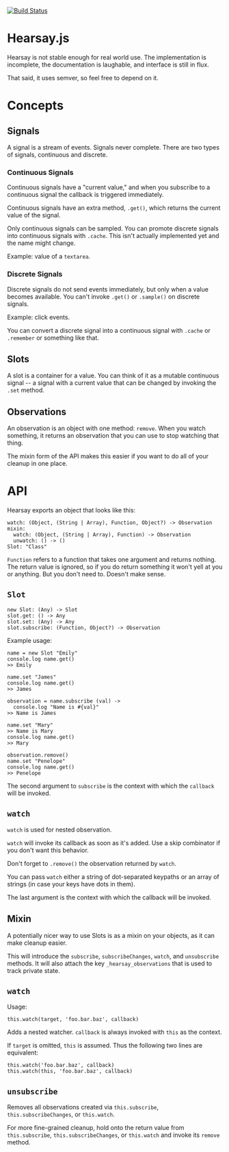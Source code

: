 [![Build Status](https://travis-ci.org/trello/hearsay.svg)](https://travis-ci.org/trello/hearsay)

# Hearsay.js

Hearsay is not stable enough for real world use. The implementation is incomplete, the documentation is laughable, and interface is still in flux.

That said, it uses semver, so feel free to depend on it.

# Concepts

## Signals

A signal is a stream of events. Signals never complete. There are two types of signals, continuous and discrete.

### Continuous Signals

Continuous signals have a "current value," and when you subscribe to a continuous signal the callback is triggered immediately.

Continuous signals have an extra method, `.get()`, which returns the current value of the signal.

Only continuous signals can be sampled. You can promote discrete signals into continuous signals with `.cache`. This isn't actually implemented yet and the name might change.

Example: value of a `textarea`.

### Discrete Signals

Discrete signals do not send events immediately, but only when a value becomes available. You can't invoke `.get()` or `.sample()` on discrete signals.

Example: click events.

You can convert a discrete signal into a continuous signal with `.cache` or `.remember` or something like that.

## Slots

A slot is a container for a value. You can think of it as a mutable continuous signal -- a signal with a current value that can be changed by invoking the `.set` method.

## Observations

An observation is an object with one method: `remove`. When you watch something, it returns an observation that you can use to stop watching that thing.

The mixin form of the API makes this easier if you want to do all of your cleanup in one place.

# API

Hearsay exports an object that looks like this:

    watch: (Object, (String | Array), Function, Object?) -> Observation
    mixin:
      watch: (Object, (String | Array), Function) -> Observation
      unwatch: () -> ()
    Slot: "Class"

`Function` refers to a function that takes one argument and returns nothing. The return value is ignored, so if you do return something it won't yell at you or anything. But you don't need to. Doesn't make sense.

## `Slot`

    new Slot: (Any) -> Slot
    slot.get: () -> Any
    slot.set: (Any) -> Any
    slot.subscribe: (Function, Object?) -> Observation

Example usage:

    name = new Slot "Emily"
    console.log name.get()
    >> Emily

    name.set "James"
    console.log name.get()
    >> James

    observation = name.subscribe (val) ->
      console.log "Name is #{val}"
    >> Name is James

    name.set "Mary"
    >> Name is Mary
    console.log name.get()
    >> Mary

    observation.remove()
    name.set "Penelope"
    console.log name.get()
    >> Penelope

The second argument to `subscribe` is the context with which the `callback` will be invoked.

## `watch`

`watch` is used for nested observation.

`watch` will invoke its callback as soon as it's added. Use a skip combinator if you don't want this behavior.

Don't forget to `.remove()` the observation returned by `watch`.

You can pass `watch` either a string of dot-separated keypaths or an array of strings (in case your keys have dots in them).

The last argument is the context with which the callback will be invoked.

## Mixin

A potentially nicer way to use Slots is as a mixin on your objects, as it can make cleanup easier.

This will introduce the `subscribe`, `subscribeChanges`, `watch`, and `unsubscribe` methods. It will also attach the key `_hearsay_observations` that is used to track private state.

## `watch`

Usage:

    this.watch(target, 'foo.bar.baz', callback)

Adds a nested watcher. `callback` is always invoked with `this` as the context.

If `target` is omitted, `this` is assumed. Thus the following two lines are equivalent:

    this.watch('foo.bar.baz', callback)
    this.watch(this, 'foo.bar.baz', callback)

## `unsubscribe`

Removes all observations created via `this.subscribe`, `this.subscribeChanges`, or `this.watch`.

For more fine-grained cleanup, hold onto the return value from `this.subscribe`, `this.subscribeChanges`, or `this.watch` and invoke its `remove` method.
